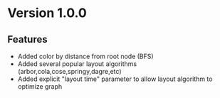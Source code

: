 # Version 1.0.0

## Features

- Added color by distance from root node (BFS)
- Added several popular layout algorithms (arbor,cola,cose,springy,dagre,etc)
- Added explicit "layout time" parameter to allow layout algorithm to optimize graph

